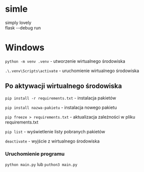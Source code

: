 # simle
simply lovely </br>
flask --debug run


# Windows
`python -m venv .venv` - utworzenie wirtualnego środowiska

`.\.venv\Scripts\activate` - uruchomienie wirtualnego środowiska

## Po aktywacji wirtualnego środowiska

`pip install -r requirements.txt` - instalacja pakietów

`pip install nazwa-pakietu` - instalacja nowego pakietu

`pip freeze > requirements.txt` - aktualizacja zależności w pliku requirements.txt

`pip list` - wyświetlenie listy pobranych pakietów

`deactivate` - wyjście z wirtualnego środowiska

### Uruchomienie programu
`python main.py` lub `puthon3 main.py`

